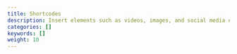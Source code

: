 ```yaml
---
title: Shortcodes
description: Insert elements such as videos, images, and social media embeds into your content using Hugo's embedded shortcodes.
categories: []
keywords: []
weight: 10
---
```

